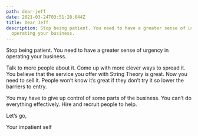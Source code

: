 ```yaml
---
path: dear-jeff
date: 2021-03-24T03:51:28.044Z
title: Dear Jeff
description: Stop being patient. You need to have a greater sense of urgency in
  operating your business.
---
```

Stop being patient. You need to have a greater sense of urgency in operating your business. 

Talk to more people about it. Come up with more clever ways to spread it. You believe that the service you offer with String Theory is great. Now you need to sell it. People won’t know it’s great if they don’t try it so lower the barriers to entry.

You may have to give up control of some parts of the business. You can’t do everything effectively. Hire and recruit people to help.

Let’s go,

Your impatient self